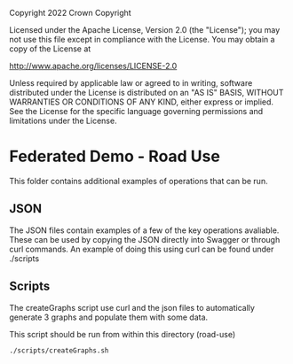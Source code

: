 Copyright 2022 Crown Copyright

Licensed under the Apache License, Version 2.0 (the "License");
you may not use this file except in compliance with the License.
You may obtain a copy of the License at

  http://www.apache.org/licenses/LICENSE-2.0

Unless required by applicable law or agreed to in writing, software
distributed under the License is distributed on an "AS IS" BASIS,
WITHOUT WARRANTIES OR CONDITIONS OF ANY KIND, either express or implied.
See the License for the specific language governing permissions and
limitations under the License.

Federated Demo - Road Use
=========================

This folder contains additional examples of operations that can be run.

## JSON
The JSON files contain examples of a few of the key operations avaliable. These can be used by copying the JSON directly into Swagger or through curl commands. An example of doing this using curl can be found under ./scripts

## Scripts
The createGraphs script use curl and the json files to automatically generate 3 graphs and populate them with some data.

This script should be run from within this directory (road-use)

```bash
./scripts/createGraphs.sh
```
